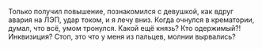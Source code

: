 <!--2025-08-10 22:50:39--><!--pdate:2025-02-15T00:00:00+00:00-->
Только получил повышение, познакомился с девушкой, как вдруг авария на ЛЭП, удар током, и я лечу вниз. Когда очнулся в крематории, думал, что всё, умом тронулся. Какой ещё князь? Кто одержимый?! Инквизиция? Стоп, это что у меня из пальцев, молнии вырвались?